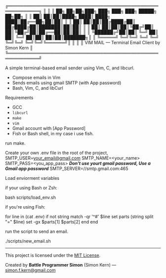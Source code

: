 ╔════════════════════════════════════════════════════════════╗
║                                                            ║
║   ██╗   ██╗██╗███╗   ███╗    ███╗   ███╗ █████╗ ██╗██╗     ║
║   ██║   ██║██║████╗ ████║    ████╗ ████║██╔══██╗██║██║     ║
║   ██║   ██║██║██╔████╔██║    ██╔████╔██║███████║██║██║     ║
║   ██║   ██║██║██║╚██╔╝██║    ██║╚██╔╝██║██╔══██║██║██║     ║
║   ╚██████╔╝██║██║ ╚═╝ ██║    ██║ ╚═╝ ██║██║  ██║██║███████╗║
║    ╚═════╝ ╚═╝╚═╝     ╚═╝    ╚═╝     ╚═╝╚═╝  ╚═╝╚═╝╚══════╝║
║                                                            ║
║      VIM MAIL — Terminal Email Client by Simon Kern        ║
╚════════════════════════════════════════════════════════════╝






A simple terminal-based email sender using Vim, C, and libcurl.

- Compose emails in Vim
- Sends emails using gmail SMTP (with App password)
- Bash, Vim, C, and libCurl





Requirements

- GCC
- `libcurl`
- `make`
- `vim`
- Gmail account with [App Password]
- Fish or Bash shell, in my case i use fish.

run make.



Create your own .env file in the root of the project,
SMTP_USER=<your_email@gmail.com>
SMTP_NAME=<your_name>
SMTP_PASS=<you_app_pass>   ***Don't use yourt gmail password, Use a Gmail app password***
SMTP_SERVER=//smtp.gmail.com:465



Load enviorment variables

if your using Bash or Zsh:

bash scripts/load_env.sh


if you're using Fish:

for line in (cat .env)
    if not string match -qr '^#' $line
        set parts (string split "=" $line)
        set -gx $parts[1] $parts[2]
    end
end



run the script to send an email.

./scripts/new_email.sh



---


This project is licensed under the [MIT License](./LICENSE).

Created by **Battle Programmer Simon** (Simon Kern) — [simon.f.kern@gmail.com](mailto:simon.f.kern@gmail.com)

